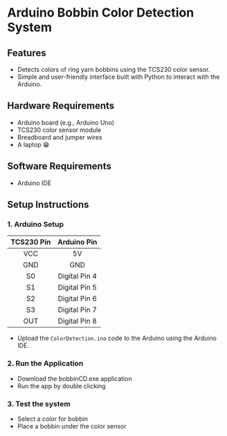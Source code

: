 # Arduino Bobbin Color Detection System 

## Features
- Detects colors of ring yarn bobbins using the TCS230 color sensor.
- Simple and user-friendly interface built with Python to interact with the Arduino.

## Hardware Requirements
- Arduino board (e.g., Arduino Uno)
- TCS230 color sensor module
- Breadboard and jumper wires
- A laptop 😁

## Software Requirements
- Arduino IDE

## Setup Instructions
### 1. Arduino Setup
| **TCS230 Pin** | **Arduino Pin** |
|:--------------:|:---------------:|
| VCC            | 5V              |
| GND            | GND             |
| S0             | Digital Pin 4   |
| S1             | Digital Pin 5   |
| S2             | Digital Pin 6   |
| S3             | Digital Pin 7   |
| OUT            | Digital Pin 8   |

- Upload the `ColorDetection.ino` code to the Arduino using the Arduino IDE.

### 2. Run the Application
- Download the bobbinCD.exe application 
- Run the app by double clicking 

### 3. Test the system
- Select a color for bobbin
- Place a bobbin under the color sensor 


